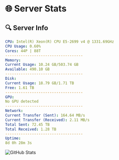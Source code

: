 # 🌐 Server Stats
## 🔍 Server Info
```yaml
CPU: Intel(R) Xeon(R) CPU E5-2699 v4 @ 1331.69GHz
CPU Usage: 0.60%
Cores: 44P | 88T
-----------------------------------
Memory:
Current Usage: 10.24 GB/503.74 GB
Available: 490.10 GB
-----------------------------------
Disk:
Current Usage: 18.79 GB/1.71 TB
Free: 1.61 TB
-----------------------------------
GPU:
No GPU detected
-----------------------------------
Network:
Current Transfer (Sent): 164.64 MB/s
Current Transfer (Received): 2.11 MB/s
Total Sent: 72.45 TB
Total Received: 1.28 TB
-----------------------------------
Uptime:
8d 0h 28m 3s
```
![GitHub Stats](https://img.shields.io/badge/Updated-2025-02-15_23:11:21-blue)
